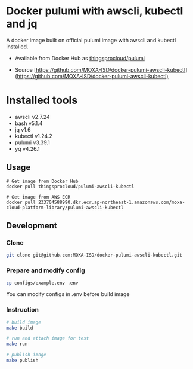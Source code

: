 # Docker pulumi with awscli, kubectl and jq

A docker image built on official pulumi image with awscli and kubectl installed.

- Available from Docker Hub as [thingsprocloud/pulumi](https://hub.docker.com/r/thingsprocloud/pulumi-awscli-kubectl/)

- Source [https://github.com/MOXA-ISD/docker-pulumi-awscli-kubectl](https://github.com/MOXA-ISD/docker-pulumi-awscli-kubectl)

# Installed tools

- awscli v2.7.24
- bash v5.1.4
- jq v1.6
- kubectl v1.24.2
- pulumi v3.39.1
- yq v4.26.1

## Usage

    # Get image from Docker Hub
    docker pull thingsprocloud/pulumi-awscli-kubectl

    # Get image from AWS ECR
    docker pull 233704588990.dkr.ecr.ap-northeast-1.amazonaws.com/moxa-cloud-platform-library/pulumi-awscli-kubectl

## Development

### Clone

```bash
git clone git@github.com:MOXA-ISD/docker-pulumi-awscli-kubectl.git
```

### Prepare and modify config

```bash
cp configs/example.env .env
```

You can modify configs in .env before build image

### Instruction

```bash
# build image
make build

# run and attach image for test
make run

# publish image
make publish
```
